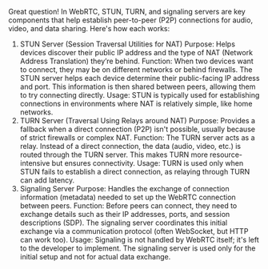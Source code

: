 
Great question! In WebRTC, STUN, TURN, and signaling servers are key components that help establish peer-to-peer (P2P) connections for audio, video, and data sharing. Here's how each works:

1. STUN Server (Session Traversal Utilities for NAT)
Purpose: Helps devices discover their public IP address and the type of NAT (Network Address Translation) they’re behind.
Function: When two devices want to connect, they may be on different networks or behind firewalls. The STUN server helps each device determine their public-facing IP address and port. This information is then shared between peers, allowing them to try connecting directly.
Usage: STUN is typically used for establishing connections in environments where NAT is relatively simple, like home networks.
2. TURN Server (Traversal Using Relays around NAT)
Purpose: Provides a fallback when a direct connection (P2P) isn't possible, usually because of strict firewalls or complex NAT.
Function: The TURN server acts as a relay. Instead of a direct connection, the data (audio, video, etc.) is routed through the TURN server. This makes TURN more resource-intensive but ensures connectivity.
Usage: TURN is used only when STUN fails to establish a direct connection, as relaying through TURN can add latency.
3. Signaling Server
Purpose: Handles the exchange of connection information (metadata) needed to set up the WebRTC connection between peers.
Function: Before peers can connect, they need to exchange details such as their IP addresses, ports, and session descriptions (SDP). The signaling server coordinates this initial exchange via a communication protocol (often WebSocket, but HTTP can work too).
Usage: Signaling is not handled by WebRTC itself; it's left to the developer to implement. The signaling server is used only for the initial setup and not for actual data exchange.